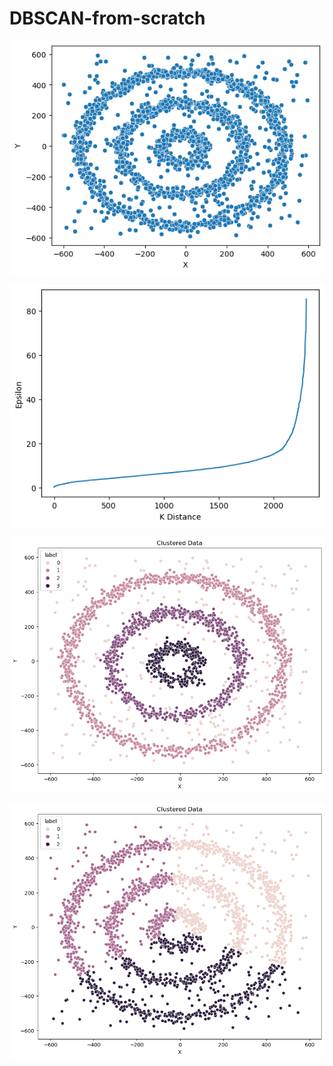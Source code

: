 # DBSCAN-from-scratch

![Data2_vis](https://github.com/bhanu-kv/DBSCAN-from-scratch/blob/main/Data2.png)

![Data2_elbow](https://github.com/bhanu-kv/DBSCAN-from-scratch/blob/main/Data2_elbow.png)

![Data2_DBSCAN](https://github.com/bhanu-kv/DBSCAN-from-scratch/blob/main/Data2_DBSCAN.png)

![Data2_KMeans](https://github.com/bhanu-kv/DBSCAN-from-scratch/blob/main/Data2_Kmeans.png)
